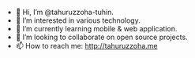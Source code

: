 - 👋 Hi, I’m @tahuruzzoha-tuhin.
- 👀 I’m interested in various technology.
- 🌱 I’m currently learning mobile & web application.
- 💞️ I’m looking to collaborate on open source projects.
- 📫 How to reach me: http://tahuruzzoha.me 

<!---
tahuruzzoha-tuhin/tahuruzzoha-tuhin is a ✨ special ✨ repository because its `README.md` (this file) appears on your GitHub profile.
You can click the Preview link to take a look at your changes.
--->
